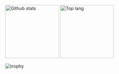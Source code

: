 <p align=left>
  <img alt="Github stats" height="170px" src="https://github-readme-stats.vercel.app/api?username=ryuga0719&count_private=true&show_icons=true&theme=radical" />
  <img alt="Top lang" height="170px" src="https://github-readme-stats.vercel.app/api/top-langs/?username=ryuga0719&layout=compact&theme=radical" />
</p>
<p>
  <img alt="trophy" src="https://github-profile-trophy.vercel.app/?username=ryuga0719&theme=radical" />
 </p>




<!--
**ryuga0719/ryuga0719** is a ✨ _special_ ✨ repository because its `README.md` (this file) appears on your GitHub profile.

Here are some ideas to get you started:

- 🔭 I’m currently working on ...
- 🌱 I’m currently learning ...
- 👯 I’m looking to collaborate on ...
- 🤔 I’m looking for help with ...
- 💬 Ask me about ...
- 📫 How to reach me: ...
- 😄 Pronouns: ...
- ⚡ Fun fact: ...
-->
